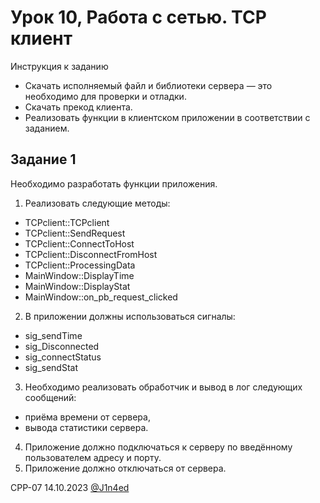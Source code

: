 # Урок 10, Работа с сетью. TCP клиент

Инструкция к заданию

- Скачать исполняемый файл и библиотеки сервера — это необходимо для проверки и отладки.
- Скачать прекод клиента.
- Реализовать функции в клиентском приложении в соответствии с заданием.

## Задание 1

Необходимо разработать функции приложения.

1. Реализовать следующие методы:
- TCPclient::TCPclient
- TCPclient::SendRequest
- TCPclient::ConnectToHost
- TCPclient::DisconnectFromHost
- TCPclient::ProcessingData
- MainWindow::DisplayTime
- MainWindow::DisplayStat
- MainWindow::on_pb_request_clicked
2. В приложении должны использоваться сигналы:
- sig_sendTime
- sig_Disconnected
- sig_connectStatus
- sig_sendStat
3. Необходимо реализовать обработчик и вывод в лог следующих сообщений:
- приёма времени от сервера,
- вывода статистики сервера.
4. Приложение должно подключаться к серверу по введённому пользователем адресу и порту.
5. Приложение должно отключаться от сервера.

CPP-07
14.10.2023
[@J1n4ed](https://github.com/J1n4ed)
